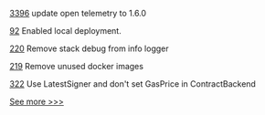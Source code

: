 
[3396](https://github.com/hyperledger/besu/pull/3396) update open telemetry to 1.6.0

[92](https://github.com/hyperledger-labs/mirbft/pull/92) Enabled local deployment.

[220](https://github.com/hyperledger-labs/fabric-smart-client/pull/220) Remove stack debug from info logger

[219](https://github.com/hyperledger-labs/fabric-smart-client/pull/219) Remove unused docker images

[322](https://github.com/hyperledger-labs/go-perun/pull/322) Use LatestSigner and don't set GasPrice in ContractBackend


[See more >>>](https://start-here.hyperledger.org/pull-requests)
